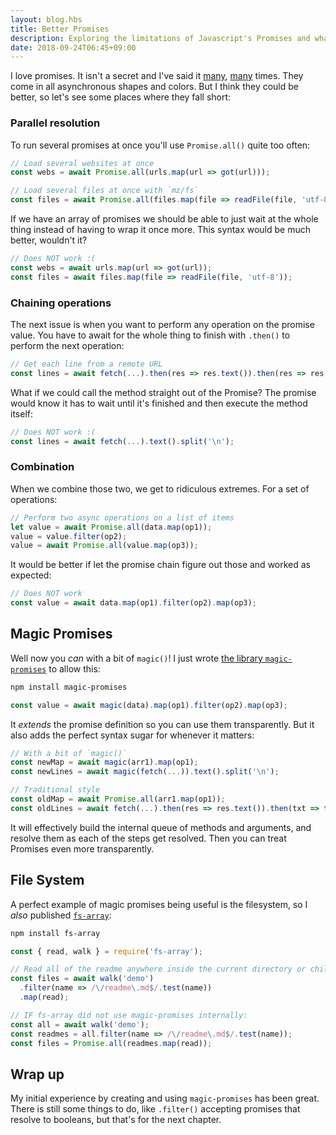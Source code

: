 ```yaml
---
layout: blog.hbs
title: Better Promises
description: Exploring the limitations of Javascript's Promises and what I did to overcome them
date: 2018-09-24T06:45+09:00
---
```




I love promises. It isn't a secret and I've said it [many](https://medium.com/server-for-node-js/async-await-are-awesome-c0834cc09ab), [many](https://medium.com/server-for-node-js/servers-middleware-promises-41d82a184452) times. They come in all asynchronous shapes and colors. But I think they could be better, so let's see some places where they fall short:



### Parallel resolution

To run several promises at once you'll use `Promise.all()` quite too often:

```js
// Load several websites at once
const webs = await Promise.all(urls.map(url => got(url)));

// Load several files at once with `mz/fs`
const files = await Promise.all(files.map(file => readFile(file, 'utf-8')));
```

If we have an array of promises we should be able to just wait at the whole thing instead of having to wrap it once more. This syntax would be much better, wouldn't it?

```js
// Does NOT work :(
const webs = await urls.map(url => got(url));
const files = await files.map(file => readFile(file, 'utf-8'));
```



### Chaining operations

The next issue is when you want to perform any operation on the promise value. You have to await for the whole thing to finish with `.then()` to perform the next operation:

```js
// Get each line from a remote URL
const lines = await fetch(...).then(res => res.text()).then(res => res.split('\n'));
```

What if we could call the method straight out of the Promise? The promise would know it has to wait until it's finished and then execute the method itself:

```js
// Does NOT work :(
const lines = await fetch(...).text().split('\n');
```



### Combination

When we combine those two, we get to ridiculous extremes. For a set of operations:

```js
// Perform two async operations on a list of items
let value = await Promise.all(data.map(op1));
value = value.filter(op2);
value = await Promise.all(value.map(op3));
```

It would be better if let the promise chain figure out those and worked as expected:

```js
// Does NOT work
const value = await data.map(op1).filter(op2).map(op3);
```



## Magic Promises

Well now you *can* with a bit of `magic()`! I just wrote [the library `magic-promises`](https://github.com/franciscop/magic-promises) to allow this:

```bash
npm install magic-promises
```

```js
const value = await magic(data).map(op1).filter(op2).map(op3);
```

It *extends* the promise definition so you can use them transparently. But it also adds the perfect syntax sugar for whenever it matters:

```js
// With a bit of `magic()`
const newMap = await magic(arr1).map(op1);
const newLines = await magic(fetch(...)).text().split('\n');

// Traditional style
const oldMap = await Promise.all(arr1.map(op1));
const oldLines = await fetch(...).then(res => res.text()).then(txt => txt.split('\n'));
```

It will effectively build the internal queue of methods and arguments, and resolve them as each of the steps get resolved. Then you can treat Promises even more transparently.



## File System

A perfect example of magic promises being useful is the filesystem, so I *also* published [`fs-array`](https://www.npmjs.com/package/fs-array):

```bash
npm install fs-array
```

```js
const { read, walk } = require('fs-array');

// Read all of the readme anywhere inside the current directory or children
const files = await walk('demo')
  .filter(name => /\/readme\.md$/.test(name))
  .map(read);

// IF fs-array did not use magic-promises internally:
const all = await walk('demo');
const readmes = all.filter(name => /\/readme\.md$/.test(name));
const files = Promise.all(readmes.map(read));
```


## Wrap up

My initial experience by creating and using `magic-promises` has been great. There is still some things to do, like `.filter()` accepting promises that resolve to booleans, but that's for the next chapter.
